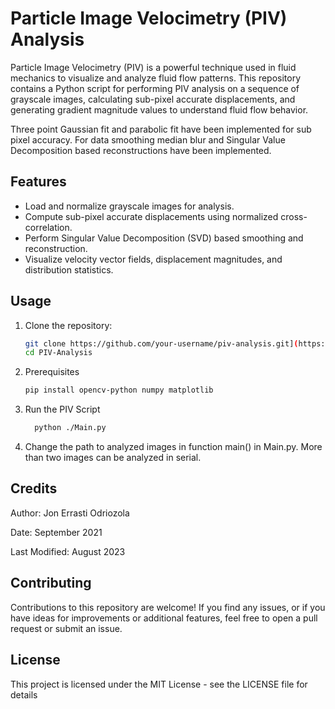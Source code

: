 # Particle Image Velocimetry (PIV) Analysis

Particle Image Velocimetry (PIV) is a powerful technique used in fluid mechanics to visualize and analyze fluid flow patterns. This repository contains a Python script for performing PIV analysis on a sequence of grayscale images, calculating sub-pixel accurate displacements, and generating gradient magnitude values to understand fluid flow behavior.

Three point Gaussian fit and parabolic fit have been implemented for sub pixel accuracy. For data smoothing median blur and Singular Value Decomposition based reconstructions have been implemented.
## Features

- Load and normalize grayscale images for analysis.
- Compute sub-pixel accurate displacements using normalized cross-correlation.
- Perform Singular Value Decomposition (SVD) based smoothing and reconstruction.
- Visualize velocity vector fields, displacement magnitudes, and distribution statistics.

## Usage

1. Clone the repository:
   ```bash
   git clone https://github.com/your-username/piv-analysis.git](https://github.com/errasti13/PIV-Analysis.git
   cd PIV-Analysis

2. Prerequisites
   ```bash
   pip install opencv-python numpy matplotlib

3. Run the PIV Script
   ```bash
     python ./Main.py

4. Change the path to analyzed images in function main() in Main.py. More than two images can be analyzed in serial.

## Credits

Author: Jon Errasti Odriozola

Date: September 2021

Last Modified: August 2023

## Contributing
Contributions to this repository are welcome! If you find any issues, or if you have ideas for improvements or additional features, feel free to open a pull request or submit an issue.

## License 
This project is licensed under the MIT License - see the LICENSE file for details


